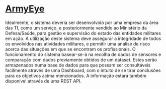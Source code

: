 # [ArmyEye](https://o2valente.github.io/es-2020-2021-P21/)

Idealmente, o sistema deveria ser desenvolvido por uma empresa da área das TI, como um serviço, e posteriormente vendido ao Ministério da Defesa/Saúde, para gestão e supervisão do estado das entidades militares em ação. A utilização deste sistema deve assegurar a integridade de todos os envolvidos nas atividades militares, e permitir uma análise de risco acerca das situações em que se encontram os profissionais.  O funcionamento do sistema basear-se-á na recolha de dados de sensores e comparação com dados previamente obtidos de um dataset. Estes serão armazenados numa base de dados para que possam ser consultáveis facilmente através de uma Dashboard, com o intuito de se tirar conclusões para os objetivos acima mencionados. A informação estará também disponível através de uma REST API.
